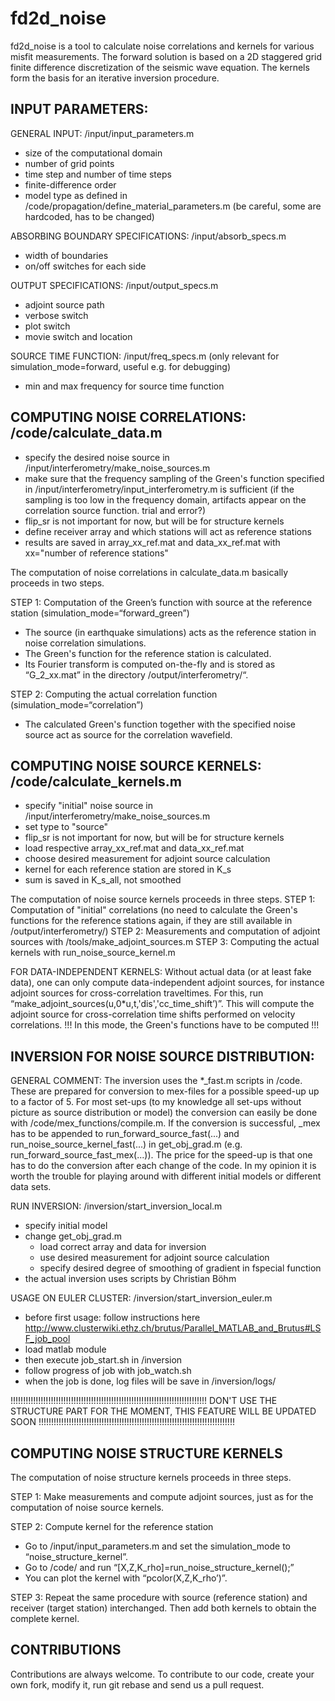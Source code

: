 # fd2d_noise
fd2d_noise is a tool to calculate noise correlations and kernels for various misfit measurements. The forward solution is based on a 2D staggered grid finite difference discretization of the seismic wave equation. The kernels form the basis for an iterative inversion procedure.


INPUT PARAMETERS:
---------------------------------------------------------------------------------------

GENERAL INPUT: /input/input_parameters.m
* size of the computational domain
* number of grid points
* time step and number of time steps
* finite-difference order
* model type as defined in /code/propagation/define_material_parameters.m
  (be careful, some are hardcoded, has to be changed)

ABSORBING BOUNDARY SPECIFICATIONS: /input/absorb_specs.m
* width of boundaries
* on/off switches for each side

OUTPUT SPECIFICATIONS: /input/output_specs.m
* adjoint source path
* verbose switch
* plot switch
* movie switch and location

SOURCE TIME FUNCTION: /input/freq_specs.m
(only relevant for simulation_mode=forward, useful e.g. for debugging)
* min and max frequency for source time function



COMPUTING NOISE CORRELATIONS: /code/calculate_data.m
---------------------------------------------------------------------------------------
* specify the desired noise source in /input/interferometry/make_noise_sources.m
* make sure that the frequency sampling of the Green's function specified in /input/interferometry/input_interferometry.m is sufficient
  (if the sampling is too low in the frequency domain, artifacts appear on the correlation source function. trial and error?)
* flip_sr is not important for now, but will be for structure kernels
* define receiver array and which stations will act as reference stations
* results are saved in array_xx_ref.mat and data_xx_ref.mat with xx="number of reference stations"


The computation of noise correlations in calculate_data.m basically proceeds in two steps.

STEP 1: Computation of the Green’s function with source at the reference station (simulation_mode=“forward_green”)
* The source (in earthquake simulations) acts as the reference station in noise correlation simulations.
* The Green's function for the reference station is calculated.
* Its Fourier transform is computed on-the-fly and is stored as “G_2_xx.mat” in the directory /output/interferometry/“.

STEP 2: Computing the actual correlation function (simulation_mode=“correlation”)
* The calculated Green's function together with the specified noise source act as source for the correlation wavefield.



COMPUTING NOISE SOURCE KERNELS: /code/calculate_kernels.m
---------------------------------------------------------------------------------------
* specify "initial" noise source in /input/interferometry/make_noise_sources.m
* set type to "source"
* flip_sr is not important for now, but will be for structure kernels
* load respective array_xx_ref.mat and data_xx_ref.mat
* choose desired measurement for adjoint source calculation
* kernel for each reference station are stored in K_s
* sum is saved in K_s_all, not smoothed


The computation of noise source kernels proceeds in three steps.
STEP 1: Computation of "initial" correlations (no need to calculate the Green's functions for the reference stations again, if they are still available in /output/interferometry/)
STEP 2: Measurements and computation of adjoint sources with /tools/make_adjoint_sources.m
STEP 3: Computing the actual kernels with run_noise_source_kernel.m

FOR DATA-INDEPENDENT KERNELS:
Without actual data (or at least fake data), one can only compute data-independent adjoint sources, for instance adjoint sources for cross-correlation traveltimes. For this, run “make_adjoint_sources(u,0*u,t,'dis','cc_time_shift’)”. This will compute the adjoint source for cross-correlation time shifts performed on velocity correlations. 
!!! In this mode, the Green's functions have to be computed !!!



INVERSION FOR NOISE SOURCE DISTRIBUTION: 
---------------------------------------------------------------------------------------
GENERAL COMMENT:
The inversion uses the *_fast.m scripts in /code. These are prepared for conversion to mex-files for a possible speed-up up to a factor of 5. For most set-ups (to my knowledge all set-ups without picture as source distribution or model) the conversion can easily be done with /code/mex_functions/compile.m. If the conversion is successful, _mex has to be appended to run_forward_source_fast(...) and run_noise_source_kernel_fast(...) in get_obj_grad.m (e.g. run_forward_source_fast_mex(...)). The price for the speed-up is that one has to do the conversion after each change of the code. In my opinion it is worth the trouble for playing around with different initial models or different data sets.

RUN INVERSION: /inversion/start_inversion_local.m
* specify initial model
* change get_obj_grad.m
  - load correct array and data for inversion
  - use desired measurement for adjoint source calculation
  - specify desired degree of smoothing of gradient in fspecial function
* the actual inversion uses scripts by Christian Böhm

USAGE ON EULER CLUSTER: /inversion/start_inversion_euler.m
* before first usage: follow instructions here http://www.clusterwiki.ethz.ch/brutus/Parallel_MATLAB_and_Brutus#LSF_job_pool
* load matlab module
* then execute job_start.sh in /inversion
* follow progress of job with job_watch.sh
* when the job is done, log files will be save in /inversion/logs/





!!!!!!!!!!!!!!!!!!!!!!!!!!!!!!!!!!!!!!!!!!!!!!!!!!!!!!!!!!!!!!!!!!!!!!!!!!!!!!
DON'T USE THE STRUCTURE PART FOR THE MOMENT, THIS FEATURE WILL BE UPDATED SOON
!!!!!!!!!!!!!!!!!!!!!!!!!!!!!!!!!!!!!!!!!!!!!!!!!!!!!!!!!!!!!!!!!!!!!!!!!!!!!!

COMPUTING NOISE STRUCTURE KERNELS
---------------------------------------------------------------------------------------

The computation of noise structure kernels proceeds in three steps.

STEP 1: Make measurements and compute adjoint sources, just as for the computation of noise source kernels.

STEP 2: Compute kernel for the reference station
* Go to /input/input_parameters.m and set the simulation_mode to “noise_structure_kernel”.
* Go to /code/ and run “[X,Z,K_rho]=run_noise_structure_kernel();”
* You can plot the kernel with “pcolor(X,Z,K_rho’)”.

STEP 3: Repeat the same procedure with source (reference station) and receiver (target station) interchanged. Then add both kernels to obtain the complete kernel.



CONTRIBUTIONS
--------------------------------------------------------------------------------------

Contributions are always welcome. To contribute to our code, create your own fork, modify it, run git rebase and send us a pull request.

